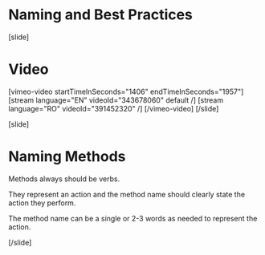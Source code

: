 # Naming and Best Practices

[slide]
# Video
[vimeo-video startTimeInSeconds="1406" endTimeInSeconds="1957"]
[stream language="EN" videoId="343678060" default /]
[stream language="RO" videoId="391452320"  /]
[/vimeo-video]
[/slide]


[slide]
# Naming Methods

Methods always should be verbs.

They represent an action and the method name should clearly state the action they perform.

The method name can be a single or 2-3 words as needed to represent the action.


[/slide]